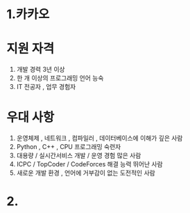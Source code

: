 # 1.카카오

#  지원 자격

1. 개발 경력 3년 이상
2. 한 개 이상의 프로그래밍 언어 능숙
3. IT 전공자 , 업무 경험자

# 우대 사항

1. 운영체제 , 네트워크 , 컴파일러 , 데이터베이스에 이해가 깊은 사람
2. Python , C++ , CPU 프로그래밍 숙련자
3. 대용량 / 실시간서비스 개발 / 운영 경험 많은 사람
4. ICPC / TopCoder / CodeForces 해결 능력 뛰어난 사람
5. 새로운 개발 환경 , 언어에 거부감이 없는 도전적인 사람

# 2. 
